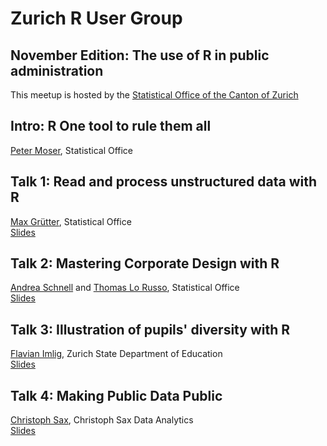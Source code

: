 # Zurich R User Group
## November Edition: The use of R in public administration

This meetup is hosted by the [Statistical Office of the Canton of Zurich](http://statistik.zh.ch/)

## Intro: R One tool to rule them all
[Peter Moser](mailto:peter.moser@statistik.ji.zh.ch), Statistical Office

## Talk 1: Read and process unstructured data with R
[Max Grütter](mailto:max.gruetter@statistik.ji.zh.ch), Statistical Office  
[Slides](https://github.com/statistikZH/RMeetup/blob/master/unstructered_data.pdf)

## Talk 2: Mastering Corporate Design with R
[Andrea Schnell](mailto:andrea.schnell@statistik.ji.zh.ch) and [Thomas Lo Russo](mailto:thomas.lorusso@statistik.ji.zh), Statistical Office  
[Slides](https://schnllr.github.io/Meetup)

## Talk 3: Illustration of pupils' diversity with R
[Flavian Imlig](mailto:flavian.imlig@bi.zh.ch), Zurich State Department of Education  
[Slides](http://prezi.com/ao48t6yeh_vz/?utm_campaign=share&utm_medium=copy&rc=ex0share)


## Talk 4: Making Public Data Public
[Christoph Sax](mailto:christoph@christophsax.com), Christoph Sax Data Analytics  
[Slides](http://www.christophsax.com/slides/171107-meetup/slides.html)
 
